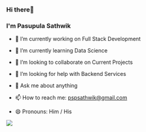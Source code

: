 ### Hi there👋

### I'm Pasupula Sathwik

- 🔭 I’m currently working on Full Stack Development

- 🌱 I’m currently learning Data Science

- 👯 I’m looking to collaborate on Current Projects

- 🤔 I’m looking for help with Backend Services

- 💬 Ask me about anything

- 📫 How to reach me: pspsathwik@gmail.com

- 😄 Pronouns: Him / His

![](https://komarev.com/ghpvc/?username=pspsathwik)


